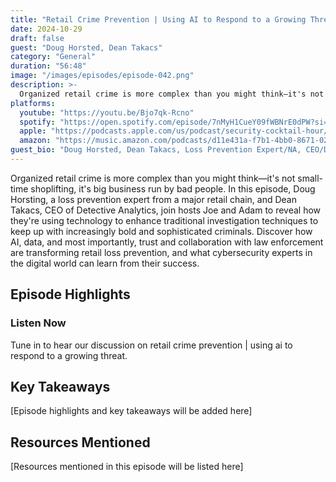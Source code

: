 ```yaml
---
title: "Retail Crime Prevention | Using AI to Respond to a Growing Threat"
date: 2024-10-29
draft: false
guest: "Doug Horsted, Dean Takacs"
category: "General"
duration: "56:48"
image: "/images/episodes/episode-042.png"
description: >-
  Organized retail crime is more complex than you might think—it's not small-time shoplifting, it's big business run by bad people. In this episode, Doug Horsting, a loss prevention expert from a major retail chain, and Dean Takacs,  CEO of Detective Analytics, join hosts Joe and Adam to reveal how they're using technology to enhance traditional investigation techniques to keep up with increasingly bold and sophisticated criminals. Discover how AI, data, and most importantly, trust and collaboration with law enforcement are transforming retail loss prevention, and what cybersecurity experts in the digital world can learn from their success.
platforms:
  youtube: "https://youtu.be/Bjo7qk-Rcno"
  spotify: "https://open.spotify.com/episode/7nMyH1CueY09fWBNrE0dPW?si=aa130115970d41e5"
  apple: "https://podcasts.apple.com/us/podcast/security-cocktail-hour/id1679376200?i=1000674865948"
  amazon: "https://music.amazon.com/podcasts/d11e431a-f7b1-4bb0-8671-024afce9ade6/security-cocktail-hour"
guest_bio: "Doug Horsted, Dean Takacs, Loss Prevention Expert/NA, CEO/Detective Analytics"
---
```


Organized retail crime is more complex than you might think—it's not small-time shoplifting, it's big business run by bad people. In this episode, Doug Horsting, a loss prevention expert from a major retail chain, and Dean Takacs,  CEO of Detective Analytics, join hosts Joe and Adam to reveal how they're using technology to enhance traditional investigation techniques to keep up with increasingly bold and sophisticated criminals. Discover how AI, data, and most importantly, trust and collaboration with law enforcement are transforming retail loss prevention, and what cybersecurity experts in the digital world can learn from their success.

## Episode Highlights

### Listen Now

Tune in to hear our discussion on retail crime prevention | using ai to respond to a growing threat.

## Key Takeaways

[Episode highlights and key takeaways will be added here]

## Resources Mentioned

[Resources mentioned in this episode will be listed here]




